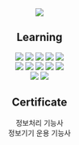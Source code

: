 <div align="center">
  <img src="https://capsule-render.vercel.app/api?type=Rounded&color=auto&height=150&section=header&text=Hello%20I'm%20Hyeon&fontSize=60&customColorList=27" />
</div>

<div align="center">
 <h2>Learning</h2> 
</div>
<div align="center">
  <img src="https://img.shields.io/badge/Java-FF160B?style=flat-square&logo=Java&logoColor=white" />
  <img src="https://img.shields.io/badge/python-3776AB?style=flat-square&logo=python&logoColor=white" />
  <img src="https://img.shields.io/badge/javascript-F7DF1E?style=flat-square&logo=javascript&logoColor=black" />
  <img src="https://img.shields.io/badge/HTML5-E34F26?style=flat-square&logo=HTML5&logoColor=white" />
  <img src="https://img.shields.io/badge/CSS3-1572B6?style=flat-square&logo=CSS3&logoColor=white" />
</div>
<div align="center">
  <img src="https://img.shields.io/badge/Vue-4FC08D?style=flat-square&logo=vuedotjs&logoColor=white" />
  <img src="https://img.shields.io/badge/Springboot-6DB33F?style=flat-square&logo=springboot&logoColor=white" />
  <img src="https://img.shields.io/badge/docker-2496ED?style=flat-square&logo=docker&logoColor=white" />
  <img src="https://img.shields.io/badge/gradle-02303A?style=flat-square&logo=gradle&logoColor=white" />
  <img src="https://img.shields.io/badge/maven-C71A36?style=flat-square&logo=apachemaven&logoColor=white" />
</div>
<div align="center">
  <img src="https://img.shields.io/badge/postgreSQL-4169E1?style=flat-square&logo=postgresql&logoColor=white" />
  <img src="https://img.shields.io/badge/MySQL-4479A1?style=flat-square&logo=mysql&logoColor=white" />
</div>
<div align="center">
 <h2>Certificate</h2>
  <div>정보처리 기능사</div>
  <div>정보기기 운용 기능사</div>
 </ul> 
</div>
